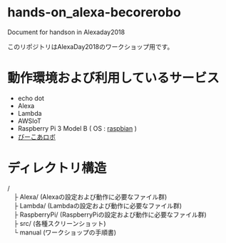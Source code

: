 # hands-on_alexa-becorerobo
Document for handson in Alexaday2018

このリポジトリはAlexaDay2018のワークショップ用です。

# 動作環境および利用しているサービス
- echo dot
- Alexa
- Lambda
- AWSIoT
- Raspberry Pi 3 Model B ( OS : [raspbian](http://ftp.jaist.ac.jp/pub/raspberrypi/raspbian/images/raspbian-2017-07-05/2017-07-05-raspbian-jessie.zip) )
- [びーこあロボ](http://plen.jp/bcore/)

# ディレクトリ構造
/  
　├ Alexa/ (Alexaの設定および動作に必要なファイル群)  
　├ Lambda/ (Lambdaの設定および動作に必要なファイル群)  
　├ RaspberryPi/ (RaspberryPiの設定および動作に必要なファイル群)  
　├ src/ (各種スクリーンショット)  
　└ manual (ワークショップの手順書)  